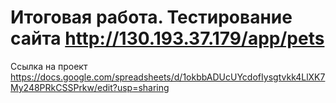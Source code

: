# Итоговая работа. Тестирование сайта http://130.193.37.179/app/pets

Ссылка на проект https://docs.google.com/spreadsheets/d/1okbbADUcUYcdofIysgtvkk4LlXK7My248PRkCSSPrkw/edit?usp=sharing
